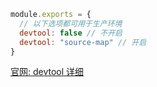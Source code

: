 ```js
module.exports = {
  // 以下选项都可用于生产环境
  devtool: false // 不开启
  devtool: "source-map" // 开启
}
```

[官网: devtool 详细](https://webpack.js.org/configuration/devtool/)
